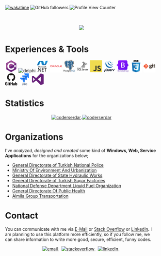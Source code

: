 [![wakatime](https://wakatime.com/badge/user/5e5e2302-4feb-4aa0-be3d-f976ea06173d.svg)](https://wakatime.com/@5e5e2302-4feb-4aa0-be3d-f976ea06173d) ![GitHub followers](https://img.shields.io/github/followers/coderserdar?style=social) ![Profile View Counter](https://komarev.com/ghpvc/?username=coderserdar)
<!-- <a href="https://stackoverflow.com/users/17190208/serdar-gul" target="_blank">
<img alt="StackOverflow"
src="https://stackoverflow-badge.vercel.app/?userID=17190208" />
</a> -->

<h1 align="center">
  <a href="https://git.io/typing-svg">
    <img src="https://readme-typing-svg.herokuapp.com/?lines=Hi+everybody,+👋👋;I+am+Serdar&center=true&size=25">
  </a>
</h1>

# Experiences & Tools

<img src="https://raw.githubusercontent.com/devicons/devicon/master/icons/csharp/csharp-original.svg" alt="csharp" width="40" height="40"/> <img src="https://user-images.githubusercontent.com/3423282/123477765-e4013700-d5d4-11eb-876c-de9aab52153b.png" alt="delphi" width="40" height="40"/> <img src="https://raw.githubusercontent.com/devicons/devicon/1119b9f84c0290e0f0b38982099a2bd027a48bf1/icons/dot-net/dot-net-original-wordmark.svg" alt="dotnet" width="40" height="40"/> <img src="https://raw.githubusercontent.com/devicons/devicon/1119b9f84c0290e0f0b38982099a2bd027a48bf1/icons/oracle/oracle-original.svg" alt="oracle" width="40" height="40"/> <img src="https://raw.githubusercontent.com/devicons/devicon/1119b9f84c0290e0f0b38982099a2bd027a48bf1/icons/postgresql/postgresql-original-wordmark.svg" alt="postgresql" width="40" height="40"/> <img src="https://raw.githubusercontent.com/devicons/devicon/1119b9f84c0290e0f0b38982099a2bd027a48bf1/icons/microsoftsqlserver/microsoftsqlserver-plain-wordmark.svg" alt="microsoftsqlserver" width="40" height="40"/> <img src="https://raw.githubusercontent.com/devicons/devicon/1119b9f84c0290e0f0b38982099a2bd027a48bf1/icons/javascript/javascript-original.svg" alt="javascript" width="40" height="40"/> <img src="https://raw.githubusercontent.com/devicons/devicon/1119b9f84c0290e0f0b38982099a2bd027a48bf1/icons/jquery/jquery-original-wordmark.svg" alt="jquery" width="40" height="40"/> <img src="https://raw.githubusercontent.com/devicons/devicon/1119b9f84c0290e0f0b38982099a2bd027a48bf1/icons/bootstrap/bootstrap-original-wordmark.svg" alt="bootstrap" width="40" height="40"/> <img src="https://raw.githubusercontent.com/devicons/devicon/1119b9f84c0290e0f0b38982099a2bd027a48bf1/icons/css3/css3-original-wordmark.svg" alt="css3" width="40" height="40"/> <img src="https://raw.githubusercontent.com/devicons/devicon/1119b9f84c0290e0f0b38982099a2bd027a48bf1/icons/git/git-original-wordmark.svg" alt="git" width="40" height="40"/> <img src="https://raw.githubusercontent.com/devicons/devicon/1119b9f84c0290e0f0b38982099a2bd027a48bf1/icons/github/github-original-wordmark.svg" alt="github" width="40" height="40"/> <img src="https://raw.githubusercontent.com/devicons/devicon/1119b9f84c0290e0f0b38982099a2bd027a48bf1/icons/jira/jira-original-wordmark.svg" alt="jira" width="40" height="40"/> <img src="https://raw.githubusercontent.com/devicons/devicon/1119b9f84c0290e0f0b38982099a2bd027a48bf1/icons/visualstudio/visualstudio-plain.svg" alt="visualstudio" width="40" height="40"/>

<!-- <div align="center">

![C#](https://img.shields.io/badge/c%23-%23239120.svg?style=social&logo=c-sharp&logoColor=black&logoWidth=20) ![.Net](https://img.shields.io/badge/.NET-5C2D91?style=social&logo=.net&logoColor=black&logoWidth=20) ![Delphi](https://img.shields.io/badge/Delphi-B22222?style=social&logo=delphi&logoColor=black&logoWidth=20) ![PL-SQL](https://img.shields.io/badge/PLSQL-F80000?style=social&logo=oracle&logoColor=black&logoWidth=20)

![JavaScript](https://img.shields.io/badge/javascript-%23323330.svg?style=social&logo=javascript&logoColor=black&logoWidth=20) ![jQuery](https://img.shields.io/badge/jquery-%230769AD.svg?style=social&logo=jquery&logoColor=black&logoWidth=20) ![Bootstrap](https://img.shields.io/badge/bootstrap-%23563D7C.svg?style=social&logo=bootstrap&logoColor=black&logoWidth=20) ![CSS3](https://img.shields.io/badge/css3-%231572B6.svg?style=social&logo=css3&logoColor=black&logoWidth=20) 

![Oracle](https://img.shields.io/badge/Oracle-F80000?style=social&logo=oracle&logoColor=black&logoWidth=20) 
![MicrosoftSQLServer](https://img.shields.io/badge/Microsoft%20SQL%20Server-CC2927?style=social&logo=microsoft%20sql%20server&logoColor=black&logoWidth=20) ![PostgreSQL](https://img.shields.io/badge/postgresql-%23316192.svg?style=social&logo=postgresql&logoColor=black&logoWidth=20) ![SQLite](https://img.shields.io/badge/sqlite-%2307405e.svg?style=social&logo=sqlite&logoColor=black&logoWidth=20) ![MySQL](https://img.shields.io/badge/mysql-%2300f.svg?style=social&logo=mysql&logoColor=black&logoWidth=20)

![Visual Studio](https://img.shields.io/badge/Visual%20Studio-5C2D91.svg?style=social&logo=visual-studio&logoColor=black&logoWidth=20) ![Delphi](https://img.shields.io/badge/Delphi_RAD_Studio-B22222?style=social&logo=delphi&logoColor=black&logoWidth=20) ![IntelliJ IDEA](https://img.shields.io/badge/IntelliJIDEA-000000.svg?style=social&logo=intellij-idea&logoColor=black&logoWidth=20) ![Rider](https://img.shields.io/badge/Rider-000000.svg?style=social&logo=Rider&logoColor=black&logoWidth=20&color=black&labelColor=crimson) ![Sublime Text](https://img.shields.io/badge/sublime_text-%23575757.svg?style=social&logo=sublime-text&logoColor=black&logoWidth=20) ![Visual Studio Code](https://img.shields.io/badge/Visual%20Studio%20Code-0078d7.svg?style=social&logo=visual-studio-code&logoColor=black&logoWidth=20)

![Git](https://img.shields.io/badge/git-%23F05033.svg?style=social&logo=git&logoColor=black&logoWidth=20) ![GitHub](https://img.shields.io/badge/github-%23121011.svg?style=social&logo=github&logoColor=black&logoWidth=20) ![Quora](https://img.shields.io/badge/Quora-%23B92B27.svg?style=social&logo=Quora&logoColor=black&logoWidth=20) ![Stack Overflow](https://img.shields.io/badge/-Stackoverflow-FE7A16?style=social&logo=stack-overflow&logoColor=black&logoWidth=20) ![JIRA](	https://img.shields.io/badge/Jira-0052CC?style=social&logo=Jira&logoColor=black&logoWidth=20)

![Windows](https://img.shields.io/badge/Windows-0078D6?style=social&logo=windows&logoColor=black&logoWidth=20) ![Linux Mint](https://img.shields.io/badge/Linux%20Mint-87CF3E?style=social&logo=Linux%20Mint&logoColor=black&logoWidth=20)

</div> -->

# Statistics

<p align="center">
	<a href="https://github.com/coderserdar">
		  <img height="180em" align="center" src="https://github-readme-stats.vercel.app/api?username=coderserdar&show_icons=true&locale=en&theme=dark&include_all_commits=true&count_private=true" alt="coderserdar"/>
		  <img height="180em" align="center" src="https://readme-jokes.vercel.app/api" alt="coderserdar"/>
		  <!-- <img height="180em" align="center" src="https://github-readme-stats.vercel.app/api/top-langs?username=coderserdar&show_icons=true&locale=en&layout=compact&langs_count=8&theme=dark" alt="coderserdar"/> -->
		 <!--  <img height="180em" align="center" src="https://github-readme-streak-stats.herokuapp.com/?user=coderserdar&theme=dark" alt="coderserdar" /> -->
	</a>
</p>

# Organizations

I've *analyzed, designed and created* some kind of **Windows, Web, Service Applications** for the organizations below;

- [General Directorate of Turkish National Police](https://www.egm.gov.tr/)
- [Ministry Of Environment And Urbanization](https://csb.gov.tr/)
- [General Directorate of State Hydraulic Works](https://www.dsi.gov.tr/)
- [General Directorate of Turkish Sugar Factories](https://www.turkseker.gov.tr/)
- [National Defense Department Liquid Fuel Organization](https://www.ant.gov.tr/)
- [General Directorate Of Public Health](https://hsgm.saglik.gov.tr/tr/)
- [Almila Group Transportation](https://www.almilagrup.com.tr/)
   
# Contact

You can communicate with me via 
[E-Mail](mailto:serdargul@outlook.com) or [Stack Overflow](https://stackoverflow.com/users/17190208/serdar-gul) or [LinkedIn](https://www.linkedin.com/in/serdar-g%C3%BCl-ba5352126/). I am planning to use this platform more efficiently, so if you follow me, we can share information to write more good, secure, efficient, funny codes.

<p align="center">

<a href="mailto:serdargul@outlook.com" target="_blank">
<img src=https://img.shields.io/badge/Microsoft_Outlook-0078D4?style=for-the-badge&logo=microsoft-outlook&logoColor=white alt=email style="margin-bottom: 5px;" />
</a> &nbsp;
  
<a href="https://stackoverflow.com/users/17190208/serdar-gul" target="_blank">
<img src=https://img.shields.io/badge/-Stackoverflow-FE7A16?style=for-the-badge&logo=stack-overflow&logoColor=white alt=stackoverflow style="margin-bottom: 5px;" />
</a> &nbsp;

<a href="https://www.linkedin.com/in/serdar-g%C3%BCl-ba5352126/" target="_blank">
<img src=https://img.shields.io/badge/linkedin-%230077B5.svg?style=for-the-badge&logo=linkedin&logoColor=white alt=linkedin style="margin-bottom: 5px;" />
</a> &nbsp;

</p>
